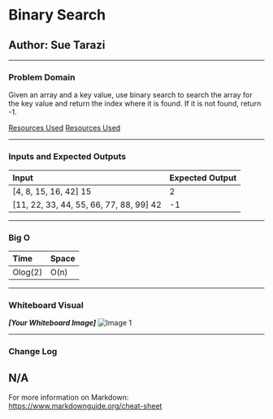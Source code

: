 # Binary Search
## Author: Sue Tarazi

---

### Problem Domain
Given an array and a key value, use binary search to search the array for the key value and return the index where it is found. If it is not found, return -1. 

[Resources Used](https://www.c-sharpcorner.com/blogs/binary-search-implementation-using-c-sharp1)
[Resources Used](https://github.com/Aiverson1011/Data-Structures-and-Algorithms/tree/master/Challenges/BinarySearch)

---

### Inputs and Expected Outputs

| Input | Expected Output |
| :----------- | :----------- |
| [4, 8, 15, 16, 42] 15 | 2 |
| [11, 22, 33, 44, 55, 66, 77, 88, 99] 42 | -1 |


---

### Big O


| Time | Space |
| :----------- | :----------- |
| Olog(2) | O(n) |


---


### Whiteboard Visual
***[Your Whiteboard Image]***
![Image 1](https://share.icloud.com/photos/0R1cVsqak0uFvZuFOgGWZyIfw)


---

### Change Log
N/A
---

For more information on Markdown: https://www.markdownguide.org/cheat-sheet
